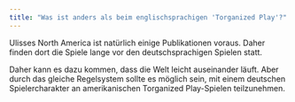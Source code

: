 ```yaml
---
title: "Was ist anders als beim englischsprachigen 'Torganized Play'?"
---
```


Ulisses North America ist natürlich einige Publikationen voraus. Daher finden
dort die Spiele lange vor den deutschsprachigen Spielen statt.

Daher kann es dazu kommen, dass die Welt leicht auseinander läuft. Aber durch
das gleiche Regelsystem sollte es möglich sein, mit einem deutschen
Spielercharakter an amerikanischen Torganized Play-Spielen teilzunehmen.

